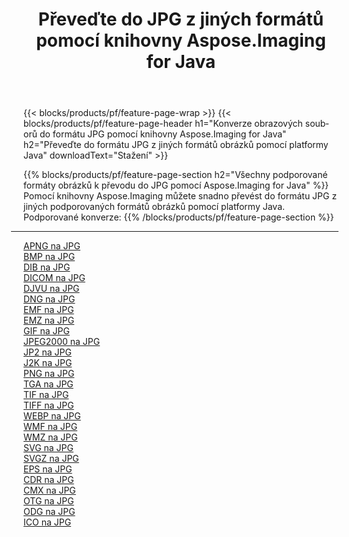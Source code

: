 ﻿---
title: Převeďte do JPG z jiných formátů pomocí knihovny Aspose.Imaging for Java 
weight: 3920
url: /cs/java/conversion/to/jpg 
lang: cs
langdirlevel: 2
locales: zh-hans,ja,it,ru,de,es,fr,nl,id,lt,pl,pt,vi,tr,ko,zh-hant,ar,hi,th,sv,cs,uk,he
description: Pomocí Aspose.Imaging můžete převést do JPG z jiných formátů pomocí Java
---

{{< blocks/products/pf/feature-page-wrap >}}
{{< blocks/products/pf/feature-page-header h1="Konverze obrazových souborů do formátu JPG pomocí knihovny Aspose.Imaging for Java" h2="Převeďte do formátu JPG z jiných formátů obrázků pomocí platformy Java" downloadText="Stažení" >}}


{{% blocks/products/pf/feature-page-section  h2="Všechny podporované formáty obrázků k převodu do JPG pomocí Aspose.Imaging for Java" %}}
Pomocí knihovny Aspose.Imaging můžete snadno převést do formátu JPG z jiných podporovaných formátů obrázků pomocí platformy Java.
<br/>
Podporované konverze:
{{% /blocks/products/pf/feature-page-section %}}
<div class="container-fluid productfamilypage bg-gray">
    <div class="convertypes bg-gray agp-content section">
        <div class="container">
		<hr style="margin-left:-20px;"/>
		<div class="row other-converters">
		    <div class='col-md-2 other-converter remove-lp remove-rp'><a href="/imaging/cs/java/conversion/apng-to-jpg" >APNG na JPG</a></div>
<div class='col-md-2 other-converter remove-lp remove-rp'><a href="/imaging/cs/java/conversion/bmp-to-jpg" >BMP na JPG</a></div>
<div class='col-md-2 other-converter remove-lp remove-rp'><a href="/imaging/cs/java/conversion/dib-to-jpg" >DIB na JPG</a></div>
<div class='col-md-2 other-converter remove-lp remove-rp'><a href="/imaging/cs/java/conversion/dicom-to-jpg" >DICOM na JPG</a></div>
<div class='col-md-2 other-converter remove-lp remove-rp'><a href="/imaging/cs/java/conversion/djvu-to-jpg" >DJVU na JPG</a></div>
<div class='col-md-2 other-converter remove-lp remove-rp'><a href="/imaging/cs/java/conversion/dng-to-jpg" >DNG na JPG</a></div>
<div class='col-md-2 other-converter remove-lp remove-rp'><a href="/imaging/cs/java/conversion/emf-to-jpg" >EMF na JPG</a></div>
<div class='col-md-2 other-converter remove-lp remove-rp'><a href="/imaging/cs/java/conversion/emz-to-jpg" >EMZ na JPG</a></div>
<div class='col-md-2 other-converter remove-lp remove-rp'><a href="/imaging/cs/java/conversion/gif-to-jpg" >GIF na JPG</a></div>
<div class='col-md-2 other-converter remove-lp remove-rp'><a href="/imaging/cs/java/conversion/jpeg2000-to-jpg" >JPEG2000 na JPG</a></div>
<div class='col-md-2 other-converter remove-lp remove-rp'><a href="/imaging/cs/java/conversion/jp2-to-jpg" >JP2 na JPG</a></div>
<div class='col-md-2 other-converter remove-lp remove-rp'><a href="/imaging/cs/java/conversion/j2k-to-jpg" >J2K na JPG</a></div>
<div class='col-md-2 other-converter remove-lp remove-rp'><a href="/imaging/cs/java/conversion/png-to-jpg" >PNG na JPG</a></div>
<div class='col-md-2 other-converter remove-lp remove-rp'><a href="/imaging/cs/java/conversion/tga-to-jpg" >TGA na JPG</a></div>
<div class='col-md-2 other-converter remove-lp remove-rp'><a href="/imaging/cs/java/conversion/tif-to-jpg" >TIF na JPG</a></div>
<div class='col-md-2 other-converter remove-lp remove-rp'><a href="/imaging/cs/java/conversion/tiff-to-jpg" >TIFF na JPG</a></div>
<div class='col-md-2 other-converter remove-lp remove-rp'><a href="/imaging/cs/java/conversion/webp-to-jpg" >WEBP na JPG</a></div>
<div class='col-md-2 other-converter remove-lp remove-rp'><a href="/imaging/cs/java/conversion/wmf-to-jpg" >WMF na JPG</a></div>
<div class='col-md-2 other-converter remove-lp remove-rp'><a href="/imaging/cs/java/conversion/wmz-to-jpg" >WMZ na JPG</a></div>
<div class='col-md-2 other-converter remove-lp remove-rp'><a href="/imaging/cs/java/conversion/svg-to-jpg" >SVG na JPG</a></div>
<div class='col-md-2 other-converter remove-lp remove-rp'><a href="/imaging/cs/java/conversion/svgz-to-jpg" >SVGZ na JPG</a></div>
<div class='col-md-2 other-converter remove-lp remove-rp'><a href="/imaging/cs/java/conversion/eps-to-jpg" >EPS na JPG</a></div>
<div class='col-md-2 other-converter remove-lp remove-rp'><a href="/imaging/cs/java/conversion/cdr-to-jpg" >CDR na JPG</a></div>
<div class='col-md-2 other-converter remove-lp remove-rp'><a href="/imaging/cs/java/conversion/cmx-to-jpg" >CMX na JPG</a></div>
<div class='col-md-2 other-converter remove-lp remove-rp'><a href="/imaging/cs/java/conversion/otg-to-jpg" >OTG na JPG</a></div>
<div class='col-md-2 other-converter remove-lp remove-rp'><a href="/imaging/cs/java/conversion/odg-to-jpg" >ODG na JPG</a></div>
<div class='col-md-2 other-converter remove-lp remove-rp'><a href="/imaging/cs/java/conversion/ico-to-jpg" >ICO na JPG</a></div>
                </div>
        </div>
    </div>
</div>
<br/>

